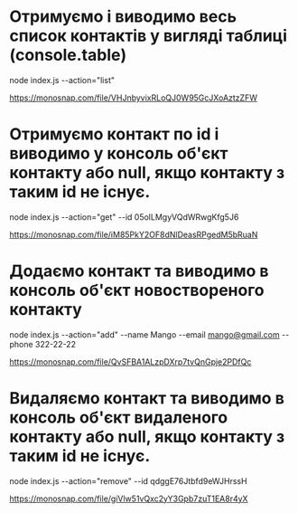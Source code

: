 # Отримуємо і виводимо весь список контактів у вигляді таблиці (console.table)
node index.js --action="list"

https://monosnap.com/file/VHJnbyvixRLoQJ0W95GcJXoAztzZFW

# Отримуємо контакт по id і виводимо у консоль об'єкт контакту або null, якщо контакту з таким id не існує.
node index.js --action="get" --id 05olLMgyVQdWRwgKfg5J6

https://monosnap.com/file/iM85PkY2OF8dNlDeasRPgedM5bRuaN

# Додаємо контакт та виводимо в консоль об'єкт новоствореного контакту
node index.js --action="add" --name Mango --email mango@gmail.com --phone 322-22-22

https://monosnap.com/file/QvSFBA1ALzpDXrp7tvQnGpje2PDfQc

# Видаляємо контакт та виводимо в консоль об'єкт видаленого контакту або null, якщо контакту з таким id не існує.
node index.js --action="remove" --id qdggE76Jtbfd9eWJHrssH

https://monosnap.com/file/giVlw51vQxc2yY3Gpb7zuT1EA8r4yX
